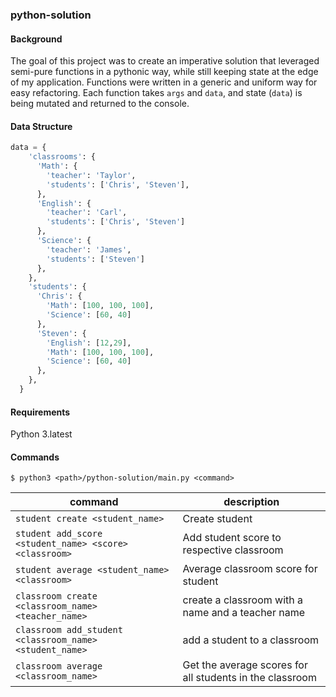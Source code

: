 ### python-solution

#### Background

The goal of this project was to create an imperative solution that leveraged semi-pure functions in a pythonic way, while still keeping state at the edge of my application. Functions were written in a generic and uniform way for easy refactoring. Each function takes `args` and `data`, and state (`data`) is being mutated and returned to the console.

#### Data Structure
```python
data = {
    'classrooms': {
      'Math': {
        'teacher': 'Taylor',
        'students': ['Chris', 'Steven'],
      },
      'English': {
        'teacher': 'Carl',
        'students': ['Chris', 'Steven']
      },
      'Science': {
        'teacher': 'James',
        'students': ['Steven']
      },
    },
    'students': {
      'Chris': {
        'Math': [100, 100, 100],
        'Science': [60, 40]
      },
      'Steven': {
        'English': [12,29],
        'Math': [100, 100, 100],
        'Science': [60, 40]
      },
    },
  }
```

#### Requirements
Python 3.latest

#### Commands

`$ python3 <path>/python-solution/main.py <command>`

| command      | description   |
|------------- |---------------|
| `student create <student_name>`      | Create student |
| `student add_score <student_name> <score> <classroom>`       | Add student score to respective classroom |
| `student average <student_name> <classroom>`  | Average classroom score for student |
| `classroom create <classroom_name> <teacher_name>`       | create a classroom with a name and a teacher name |
| `classroom add_student <classroom_name> <student_name>`       | add a student to a classroom |
| `classroom average <classroom_name>` | Get the average scores for all students in the classroom |
